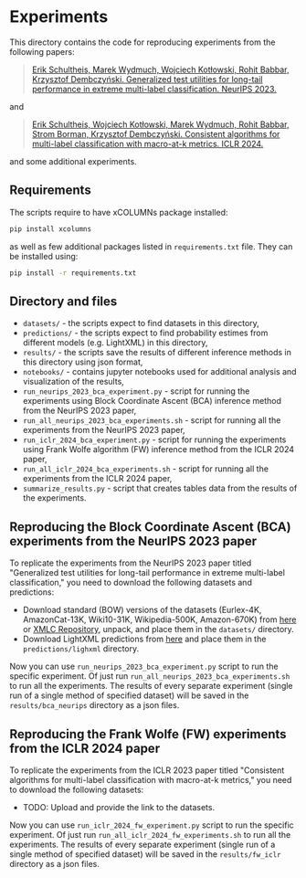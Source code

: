 # Experiments

This directory contains the code for reproducing experiments from the following papers:

> [Erik Schultheis, Marek Wydmuch, Wojciech Kotłowski, Rohit Babbar, Krzysztof Dembczyński. Generalized test utilities for long-tail performance in extreme multi-label classification. NeurIPS 2023.](https://arxiv.org/abs/2311.05081)

and

> [Erik Schultheis, Wojciech Kotłowski, Marek Wydmuch, Rohit Babbar, Strom Borman, Krzysztof Dembczyński. Consistent algorithms for multi-label classification with macro-at-k metrics. ICLR 2024.](https://arxiv.org/abs/2401.16594)

and some additional experiments.


## Requirements

The scripts require to have xCOLUMNs package installed:
```sh
pip install xcolumns
```
as well as few additional packages listed in `requirements.txt` file. They can be installed using:
```sh
pip install -r requirements.txt
```

## Directory and files

- `datasets/` - the scripts expect to find datasets in this directory,
- `predictions/` - the scripts expect to find probability estimes from different models (e.g. LightXML) in this directory,
- `results/` - the scripts save the results of different inference methods in this directory using json format,
- `notebooks/` - contains jupyter notebooks used for additional analysis and visualization of the results,
- `run_neurips_2023_bca_experiment.py` - script for running the experiments using Block Coordinate Ascent (BCA) inference method from the NeurIPS 2023 paper,
- `run_all_neurips_2023_bca_experiments.sh` - script for running all the experiments from the NeurIPS 2023 paper,
- `run_iclr_2024_bca_experiment.py` - script for running the experiments using Frank Wolfe algorithm (FW) inference method from the ICLR 2024 paper,
- `run_all_iclr_2024_bca_experiments.sh` - script for running all the experiments from the ICLR 2024 paper,
- `summarize_results.py` - script that creates tables data from the results of the experiments.


## Reproducing the Block Coordinate Ascent (BCA) experiments from the NeurIPS 2023 paper

To replicate the experiments from the NeurIPS 2023 paper titled "Generalized test utilities for long-tail performance in extreme multi-label classification," you need to download the following datasets and predictions:
- Download standard (BOW) versions of the datasets (Eurlex-4K, AmazonCat-13K, Wiki10-31K, Wikipedia-500K, Amazon-670K) from [here](https://drive.google.com/drive/folders/1fI8ZqiEPqdLeDhUi7wVk8-jhSpvBtNxh?usp=drive_link) or [XMLC Repository](http://manikvarma.org/downloads/XC/XMLRepository.html), unpack, and place them in the `datasets/` directory.
- Download LightXML predictions from [here](https://drive.google.com/drive/folders/1bcOUYCjcePnlZHU4yW8TigWAiuGI-36T?usp=drive_link) and place them in the `predictions/lighxml` directory.

Now you can use `run_neurips_2023_bca_experiment.py` script to run the specific experiment. Of just run `run_all_neurips_2023_bca_experiments.sh` to run all the experiments. The results of every separate experiment (single run of a single method of specified dataset) will be saved in the `results/bca_neurips` directory as a json files.


## Reproducing the Frank Wolfe (FW) experiments from the ICLR 2024 paper

To replicate the experiments from the ICLR 2023 paper titled "Consistent algorithms for multi-label classification with macro-at-k metrics," you need to download the following datasets:
- TODO: Upload and provide the link to the datasets.

Now you can use `run_iclr_2024_fw_experiment.py` script to run the specific experiment. Of just run `run_all_iclr_2024_fw_experiments.sh` to run all the experiments. The results of every separate experiment (single run of a single method of specified dataset) will be saved in the `results/fw_iclr` directory as a json files.
